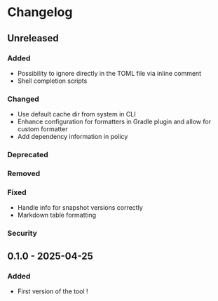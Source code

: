 # Changelog

## Unreleased

### Added
- Possibility to ignore directly in the TOML file via inline comment
- Shell completion scripts

### Changed
- Use default cache dir from system in CLI 
- Enhance configuration for formatters in Gradle plugin and allow for custom formatter
- Add dependency information in policy

### Deprecated

### Removed

### Fixed
- Handle info for snapshot versions correctly
- Markdown table formatting

### Security

## 0.1.0 - 2025-04-25

### Added

- First version of the tool !
